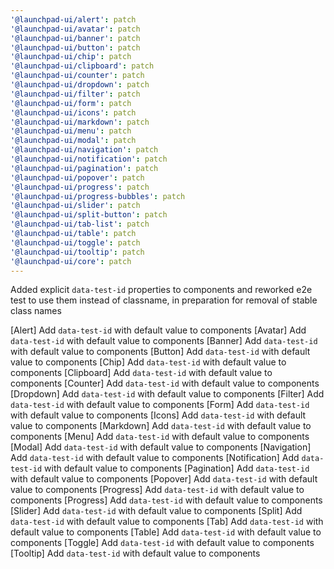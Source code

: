 ```yaml
---
'@launchpad-ui/alert': patch
'@launchpad-ui/avatar': patch
'@launchpad-ui/banner': patch
'@launchpad-ui/button': patch
'@launchpad-ui/chip': patch
'@launchpad-ui/clipboard': patch
'@launchpad-ui/counter': patch
'@launchpad-ui/dropdown': patch
'@launchpad-ui/filter': patch
'@launchpad-ui/form': patch
'@launchpad-ui/icons': patch
'@launchpad-ui/markdown': patch
'@launchpad-ui/menu': patch
'@launchpad-ui/modal': patch
'@launchpad-ui/navigation': patch
'@launchpad-ui/notification': patch
'@launchpad-ui/pagination': patch
'@launchpad-ui/popover': patch
'@launchpad-ui/progress': patch
'@launchpad-ui/progress-bubbles': patch
'@launchpad-ui/slider': patch
'@launchpad-ui/split-button': patch
'@launchpad-ui/tab-list': patch
'@launchpad-ui/table': patch
'@launchpad-ui/toggle': patch
'@launchpad-ui/tooltip': patch
'@launchpad-ui/core': patch
---
```


Added explicit `data-test-id` properties to components and reworked e2e test to use them instead of classname, in preparation for removal of stable class names

[Alert] Add `data-test-id` with default value to components
[Avatar] Add `data-test-id` with default value to components
[Banner] Add `data-test-id` with default value to components
[Button] Add `data-test-id` with default value to components
[Chip] Add `data-test-id` with default value to components
[Clipboard] Add `data-test-id` with default value to components
[Counter] Add `data-test-id` with default value to components
[Dropdown] Add `data-test-id` with default value to components
[Filter] Add `data-test-id` with default value to components
[Form] Add `data-test-id` with default value to components
[Icons] Add `data-test-id` with default value to components
[Markdown] Add `data-test-id` with default value to components
[Menu] Add `data-test-id` with default value to components
[Modal] Add `data-test-id` with default value to components
[Navigation] Add `data-test-id` with default value to components
[Notification] Add `data-test-id` with default value to components
[Pagination] Add `data-test-id` with default value to components
[Popover] Add `data-test-id` with default value to components
[Progress] Add `data-test-id` with default value to components
[Progress] Add `data-test-id` with default value to components
[Slider] Add `data-test-id` with default value to components
[Split] Add `data-test-id` with default value to components
[Tab] Add `data-test-id` with default value to components
[Table] Add `data-test-id` with default value to components
[Toggle] Add `data-test-id` with default value to components
[Tooltip] Add `data-test-id` with default value to components
